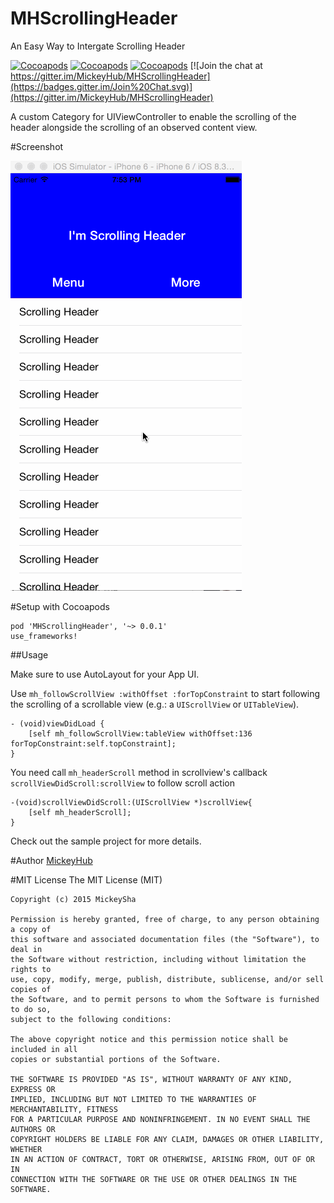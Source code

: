 # MHScrollingHeader
An Easy Way to Intergate Scrolling Header

[![Cocoapods](http://img.shields.io/cocoapods/v/MHScrollingHeader.svg?style=flat)](http://www.cocoapods.org/?q=mhscrollingheader)
[![Cocoapods](http://img.shields.io/cocoapods/l/MHScrollingHeader.svg?style=flat)](http://www.cocoapods.org/?q=mhscrollingheader)
[![Cocoapods](http://img.shields.io/cocoapods/p/MHScrollingHeader.svg?style=flat)](http://www.cocoapods.org/?q=mhscrollingheader)
[![Join the chat at https://gitter.im/MickeyHub/MHScrollingHeader](https://badges.gitter.im/Join%20Chat.svg)](https://gitter.im/MickeyHub/MHScrollingHeader)

A custom Category for UIViewController to enable the scrolling of the header alongside the
scrolling of an observed content view.

#Screenshot

![MHScrollingHeader](https://raw.githubusercontent.com/MickeyHub/MHScrollingHeader/master/MHScrollHeader/assets/Screenshot.gif)

#Setup with Cocoapods

```
pod 'MHScrollingHeader', '~> 0.0.1'
use_frameworks!
```

##Usage

Make sure to use AutoLayout for your App UI.

Use `mh_followScrollView :withOffset :forTopConstraint` to start following the scrolling of a scrollable view (e.g.: a `UIScrollView` or `UITableView`).

```objc
- (void)viewDidLoad {
    [self mh_followScrollView:tableView withOffset:136 forTopConstraint:self.topConstraint];
}
```

You need call `mh_headerScroll` method in scrollview's callback `scrollViewDidScroll:scrollView` to follow scroll action

```objc
-(void)scrollViewDidScroll:(UIScrollView *)scrollView{
    [self mh_headerScroll];
}
```

Check out the sample project for more details.

#Author
[MickeyHub](http://weibo.com/u/2194071594)

#MIT License
    The MIT License (MIT)

    Copyright (c) 2015 MickeySha

    Permission is hereby granted, free of charge, to any person obtaining a copy of
    this software and associated documentation files (the "Software"), to deal in
    the Software without restriction, including without limitation the rights to
    use, copy, modify, merge, publish, distribute, sublicense, and/or sell copies of
    the Software, and to permit persons to whom the Software is furnished to do so,
    subject to the following conditions:

    The above copyright notice and this permission notice shall be included in all
    copies or substantial portions of the Software.

    THE SOFTWARE IS PROVIDED "AS IS", WITHOUT WARRANTY OF ANY KIND, EXPRESS OR
    IMPLIED, INCLUDING BUT NOT LIMITED TO THE WARRANTIES OF MERCHANTABILITY, FITNESS
    FOR A PARTICULAR PURPOSE AND NONINFRINGEMENT. IN NO EVENT SHALL THE AUTHORS OR
    COPYRIGHT HOLDERS BE LIABLE FOR ANY CLAIM, DAMAGES OR OTHER LIABILITY, WHETHER
    IN AN ACTION OF CONTRACT, TORT OR OTHERWISE, ARISING FROM, OUT OF OR IN
    CONNECTION WITH THE SOFTWARE OR THE USE OR OTHER DEALINGS IN THE SOFTWARE.

